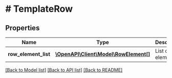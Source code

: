 # # TemplateRow

## Properties

Name | Type | Description | Notes
------------ | ------------- | ------------- | -------------
**row_element_list** | [**\OpenAPI\Client\Model\RowElement[]**](RowElement.md) | List of row elements. | [optional]

[[Back to Model list]](../../README.md#models) [[Back to API list]](../../README.md#endpoints) [[Back to README]](../../README.md)
